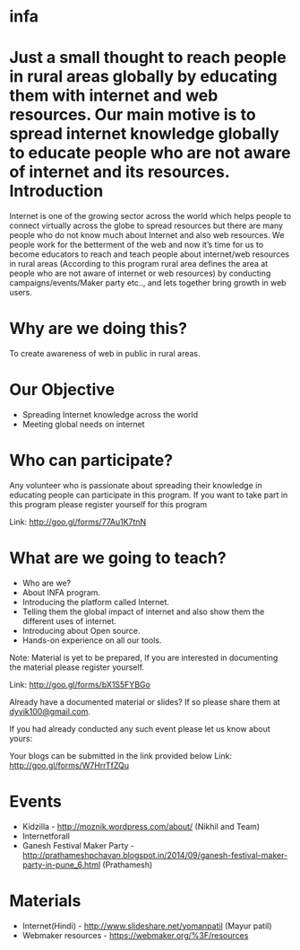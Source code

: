 infa
====

Just a small thought to reach people in rural areas globally by educating them with internet and web resources. Our main motive is to spread internet knowledge globally to educate people who are not aware of internet and its resources.
Introduction
============

Internet is one of the growing sector across the world which helps people to connect virtually across the globe to spread resources but there are many people who do not know much about Internet and also web resources. We people work for the betterment of the web and now it’s time for us to become educators to reach and teach people about internet/web resources in rural areas (According to this program rural area defines the area at people who are not aware of internet or web resources) by conducting campaigns/events/Maker party etc.., and lets together bring growth in web users.

Why are we doing this? 
=====================
To create awareness of web in public in rural areas.

Our Objective 
=============
* Spreading Internet knowledge across the world
* Meeting global needs on internet

Who can participate? 
===================
Any volunteer who is passionate about spreading their knowledge in educating people can participate in this program. If you want to take part in this program please register yourself for this program

Link: http://goo.gl/forms/77Au1K7tnN

What are we going to teach? 
==========================
* Who are we? 
* About INFA program. 
* Introducing the platform called Internet. 
* Telling them the global impact of internet and also show them the different uses of internet. 
* Introducing about Open source. 
* Hands-on experience on all our tools.

Note: Material is yet to be prepared, If you are interested in documenting the material please register yourself.

Link: http://goo.gl/forms/bX1S5FYBGo

Already have a documented material or slides? If so please share them at dyvik100@gmail.com.

If you had already conducted any such event please let us know about yours: 

Your blogs can be submitted in the link provided below Link: http://goo.gl/forms/W7HrrTfZQu

Events 
======
* Kidzilla - http://moznik.wordpress.com/about/ (Nikhil and Team)
* Internetforall 
* Ganesh Festival Maker Party - http://prathameshpchavan.blogspot.in/2014/09/ganesh-festival-maker-party-in-pune_6.html (Prathamesh)

Materials
=========
* Internet(Hindi) - http://www.slideshare.net/yomanpatil (Mayur patil)
* Webmaker resources - https://webmaker.org/%3F/resources
